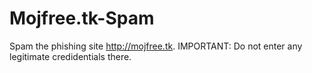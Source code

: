 # Mojfree.tk-Spam
Spam the phishing site http://mojfree.tk. IMPORTANT: Do not enter any legitimate credidentials there.
